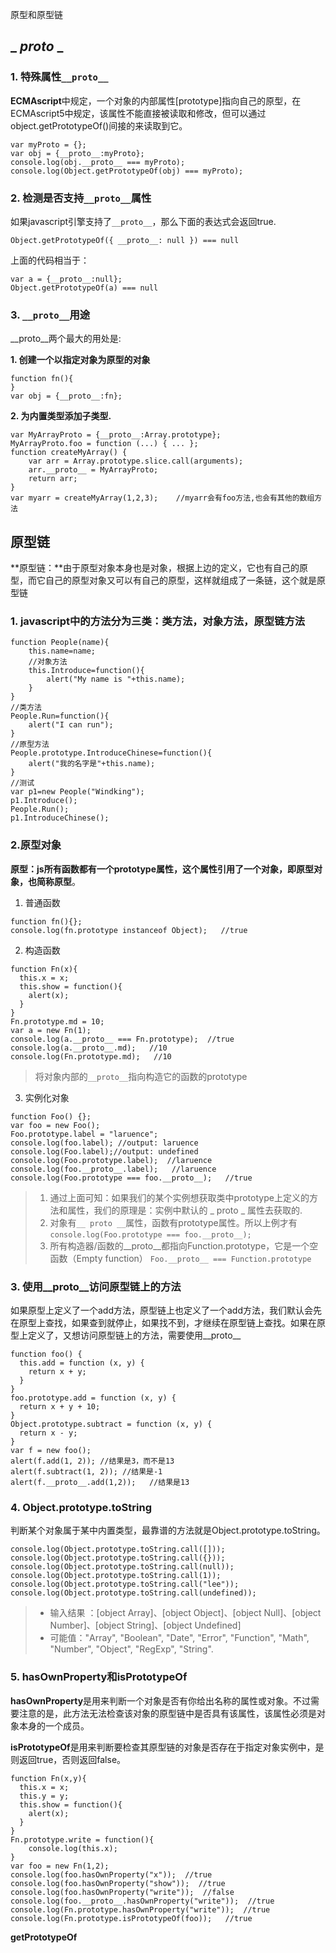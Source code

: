 原型和原型链

## _ _proto_ _

### 1. 特殊属性`__proto__`

**ECMAscript**中规定，一个对象的内部属性[prototype]指向自己的原型，在ECMAscript5中规定，该属性不能直接被读取和修改，但可以通过object.getPrototypeOf()间接的来读取到它。

```
var myProto = {};
var obj = {__proto__:myProto};
console.log(obj.__proto__ === myProto);
console.log(Object.getPrototypeOf(obj) === myProto);
```
### 2. 检测是否支持`__proto__`属性
如果javascript引擎支持了`__proto__`，那么下面的表达式会返回true.

```
Object.getPrototypeOf({ __proto__: null }) === null
```
上面的代码相当于：

```
var a = {__proto__:null};
Object.getPrototypeOf(a) === null
```

### 3. `__proto__`用途

__proto__两个最大的用处是:

**1. 创建一个以指定对象为原型的对象**

```
function fn(){
}
var obj = {__proto__:fn};
```
**2. 为内置类型添加子类型.**

```
var MyArrayProto = {__proto__:Array.prototype};
MyArrayProto.foo = function (...) { ... };
function createMyArray() {
    var arr = Array.prototype.slice.call(arguments);
    arr.__proto__ = MyArrayProto;
    return arr;   
}
var myarr = createMyArray(1,2,3);    //myarr会有foo方法,也会有其他的数组方法
```

## 原型链

**原型链：**由于原型对象本身也是对象，根据上边的定义，它也有自己的原型，而它自己的原型对象又可以有自己的原型，这样就组成了一条链，这个就是原型链

### 1. javascript中的方法分为三类：类方法，对象方法，原型链方法

```
function People(name){
	this.name=name;
	//对象方法
	this.Introduce=function(){
	  	alert("My name is "+this.name);
    }
}
//类方法
People.Run=function(){
	alert("I can run");
}
//原型方法
People.prototype.IntroduceChinese=function(){
    alert("我的名字是"+this.name);
}
//测试
var p1=new People("Windking");
p1.Introduce();
People.Run();
p1.IntroduceChinese();
```
### 2.原型对象

**原型：**js所有函数都有一个prototype属性，这个属性引用了一个对象，即原型对象，也简称**原型**。

1. 普通函数
>  
```
function fn(){};
console.log(fn.prototype instanceof Object);   //true
```

2. 构造函数
>  
```
function Fn(x){
  this.x = x;
  this.show = function(){
  	alert(x);
  }
}
Fn.prototype.md = 10;
var a = new Fn(1);
console.log(a.__proto__ === Fn.prototype);  //true
console.log(a.__proto__.md);   //10
console.log(Fn.prototype.md);   //10
```
> 将对象内部的`__proto__`指向构造它的函数的prototype
> 

3. 实例化对象



```
function Foo() {};
var foo = new Foo();
Foo.prototype.label = "laruence";
console.log(foo.label); //output: laruence
console.log(Foo.label);//output: undefined
console.log(Foo.prototype.label);  //laruence
console.log(foo.__proto__.label);   //laruence
console.log(Foo.prototype === foo.__proto__);   //true
```
> 1. 通过上面可知：如果我们的某个实例想获取类中prototype上定义的方法和属性，我们的原理是：实例中默认的 _ proto _ 属性去获取的.
> 2. 对象有`__ proto __`属性，函数有prototype属性。所以上例才有
> `console.log(Foo.prototype === foo.__proto__);`
> 3. 所有构造器/函数的__proto__都指向Function.prototype，它是一个空函数（Empty function）
> `Foo.__proto__ === Function.prototype`

### 3. 使用__proto__访问原型链上的方法
如果原型上定义了一个add方法，原型链上也定义了一个add方法，我们默认会先在原型上查找，如果查到就停止，如果找不到，才继续在原型链上查找。如果在原型上定义了，又想访问原型链上的方法，需要使用__proto__

```
function foo() {
  this.add = function (x, y) {
    return x + y;
  }
}
foo.prototype.add = function (x, y) {
  return x + y + 10;
}
Object.prototype.subtract = function (x, y) {
  return x - y;
}
var f = new foo();
alert(f.add(1, 2)); //结果是3，而不是13
alert(f.subtract(1, 2)); //结果是-1
alert(f.__proto__.add(1,2));   //结果是13
```

### 4. Object.prototype.toString

判断某个对象属于某中内置类型，最靠谱的方法就是Object.prototype.toString。

```
console.log(Object.prototype.toString.call([]));
console.log(Object.prototype.toString.call({}));
console.log(Object.prototype.toString.call(null));
console.log(Object.prototype.toString.call(1));
console.log(Object.prototype.toString.call("lee"));
console.log(Object.prototype.toString.call(undefined));
```

> * 输入结果 ：[object Array]、[object Object]、[object Null]、[object Number]、[object String]、[object Undefined]
> * 可能值："Array", "Boolean", "Date", "Error", "Function", "Math", "Number", "Object", "RegExp", "String".

### 5. hasOwnProperty和isPrototypeOf

**hasOwnProperty**是用来判断一个对象是否有你给出名称的属性或对象。不过需要注意的是，此方法无法检查该对象的原型链中是否具有该属性，该属性必须是对象本身的一个成员。

**isPrototypeOf**是用来判断要检查其原型链的对象是否存在于指定对象实例中，是则返回true，否则返回false。

```
function Fn(x,y){
  this.x = x;
  this.y = y;
  this.show = function(){
    alert(x);
  }
}
Fn.prototype.write = function(){
    console.log(this.x);
}
var foo = new Fn(1,2);
console.log(foo.hasOwnProperty("x"));  //true
console.log(foo.hasOwnProperty("show"));  //true
console.log(foo.hasOwnProperty("write"));  //false
console.log(foo.__proto__.hasOwnProperty("write"));  //true
console.log(Fn.prototype.hasOwnProperty("write"));  //true
console.log(Fn.prototype.isPrototypeOf(foo));   //true
```
**getPrototypeOf**







